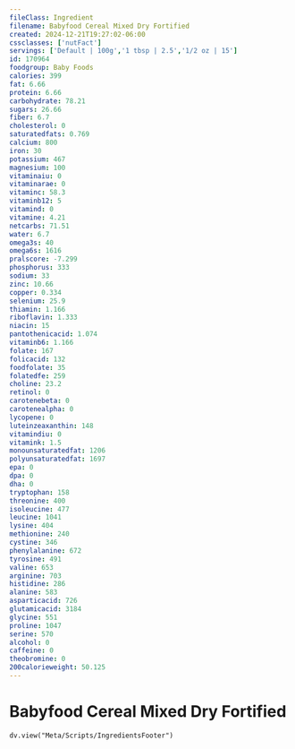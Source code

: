 ```yaml
---
fileClass: Ingredient
filename: Babyfood Cereal Mixed Dry Fortified
created: 2024-12-21T19:27:02-06:00
cssclasses: ['nutFact']
servings: ['Default | 100g','1 tbsp | 2.5','1/2 oz | 15']
id: 170964
foodgroup: Baby Foods
calories: 399
fat: 6.66
protein: 6.66
carbohydrate: 78.21
sugars: 26.66
fiber: 6.7
cholesterol: 0
saturatedfats: 0.769
calcium: 800
iron: 30
potassium: 467
magnesium: 100
vitaminaiu: 0
vitaminarae: 0
vitaminc: 58.3
vitaminb12: 5
vitamind: 0
vitamine: 4.21
netcarbs: 71.51
water: 6.7
omega3s: 40
omega6s: 1616
pralscore: -7.299
phosphorus: 333
sodium: 33
zinc: 10.66
copper: 0.334
selenium: 25.9
thiamin: 1.166
riboflavin: 1.333
niacin: 15
pantothenicacid: 1.074
vitaminb6: 1.166
folate: 167
folicacid: 132
foodfolate: 35
folatedfe: 259
choline: 23.2
retinol: 0
carotenebeta: 0
carotenealpha: 0
lycopene: 0
luteinzeaxanthin: 148
vitamindiu: 0
vitamink: 1.5
monounsaturatedfat: 1206
polyunsaturatedfat: 1697
epa: 0
dpa: 0
dha: 0
tryptophan: 158
threonine: 400
isoleucine: 477
leucine: 1041
lysine: 404
methionine: 240
cystine: 346
phenylalanine: 672
tyrosine: 491
valine: 653
arginine: 703
histidine: 286
alanine: 583
asparticacid: 726
glutamicacid: 3184
glycine: 551
proline: 1047
serine: 570
alcohol: 0
caffeine: 0
theobromine: 0
200calorieweight: 50.125
---
```


# Babyfood Cereal Mixed Dry Fortified

```dataviewjs
dv.view("Meta/Scripts/IngredientsFooter")
```